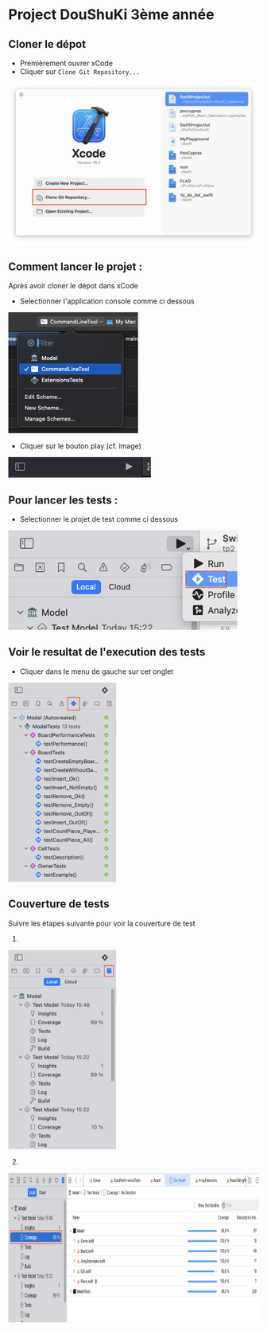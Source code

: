 # Project DouShuKi 3ème année

## Cloner le dépot

- Premièrement ouvrer xCode
- Cliquer sur `Clone Git Repository...`
<img src="./Image/CloneProject.png" height="auto" width="auto"/>

## Comment lancer le projet :

Après avoir cloner le dépot dans xCode
- Selectionner l'application console comme ci dessous

<img src="./Image/SelectProject.png" height="auto" width="auto"/>

- Cliquer sur le bouton play (cf. image)

<img src="./Image/PlayButton.png" height="auto" width="auto"/>

## Pour lancer les tests :

- Selectionner le projet de test comme ci dessous

<img src="./Image/RunTest.png" height="200" width="auto"/>


## Voir le resultat de l'execution des tests

- Cliquer dans le menu de gauche sur cet onglet

<img src="./Image/ResultTest.png" height="400" width="auto"/>

## Couverture de tests

Suivre les étapes suivante pour voir la couverture de test

1)

<img src="./Image/Coverage%20report.png" height="400" width="auto"/>

2)

<img src="./Image/CoverageReport2.png" height="300" width="auto"/>
